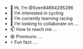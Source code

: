 - 👋 Hi, I’m @Sven84664295296
- 👀 I’m interested in cycling
- 🌱 I’m currently learning racing
- 💞️ I’m looking to collaborate on ...
- 📫 How to reach me ...
- 😄 Pronouns: ...
- ⚡ Fun fact: ...

<!---
Sven84664295296/Sven84664295296 is a ✨ special ✨ repository because its `README.md` (this file) appears on your GitHub profile.
You can click the Preview link to take a look at your changes.
--->
